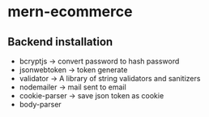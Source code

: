 # mern-ecommerce
## Backend installation
- bcryptjs -> convert password to hash password
- jsonwebtoken -> token generate
- validator -> A library of string validators and sanitizers
- nodemailer -> mail sent to email
- cookie-parser -> save json token as cookie
- body-parser
